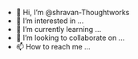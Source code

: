 - 👋 Hi, I’m @shravan-Thoughtworks
- 👀 I’m interested in ...
- 🌱 I’m currently learning ...
- 💞️ I’m looking to collaborate on ...
- 📫 How to reach me ...

<!---
shravan-Thoughtworks/shravan-Thoughtworks is a ✨ special ✨ repository because its `README.md` (this file) appears on your GitHub profile.
You can click the Preview link to take a look at your changes.
--->
